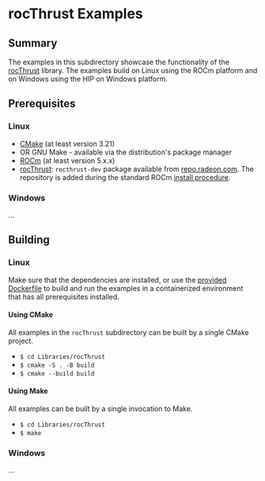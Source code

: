 # rocThrust Examples

## Summary
The examples in this subdirectory showcase the functionality of the [rocThrust](https://github.com/rocmSoftwarePlatform/rocThrust) library. The examples build on Linux using the ROCm platform and on Windows using the HIP on Windows platform.

## Prerequisites
### Linux
- [CMake](https://cmake.org/download/) (at least version 3.21)
- OR GNU Make - available via the distribution's package manager
- [ROCm](https://docs.amd.com/bundle/ROCm-Installation-Guide-v5.2/page/Overview_of_ROCm_Installation_Methods.html) (at least version 5.x.x)
- [rocThrust](https://github.com/rocmSoftwarePlatform/rocThrust): `rocthrust-dev` package available from [repo.radeon.com](https://repo.radeon.com/rocm/). The repository is added during the standard ROCm [install procedure](https://docs.amd.com/bundle/ROCm-Installation-Guide-v5.2/page/How_to_Install_ROCm.html).

### Windows
...

## Building
### Linux
Make sure that the dependencies are installed, or use the [provided Dockerfile](../../Dockerfiles/hip-libraries-rocm-ubuntu.Dockerfile) to build and run the examples in a containerized environment that has all prerequisites installed.

#### Using CMake
All examples in the `rocThrust` subdirectory can be built by a single CMake project.

- `$ cd Libraries/rocThrust`
- `$ cmake -S . -B build`
- `$ cmake --build build`

#### Using Make
All examples can be built by a single invocation to Make.
- `$ cd Libraries/rocThrust`
- `$ make`

### Windows
...
